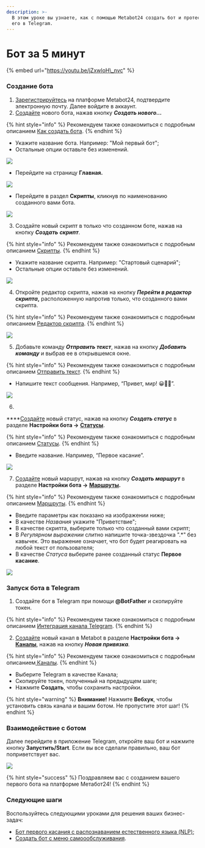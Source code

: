 ```yaml
---
description: >-
  В этом уроке вы узнаете, как с помощью Metabot24 создать бот и протестировать
  его в Telegram.
---
```


# Бот за 5 минут

{% embed url="https://youtu.be/jZxwloH\_nvc" %}

### Создание бота

1. [Зарегистрируйтесь](https://app.metabot24.com/register) на платформе Metabot24, подтвердите электронную почту. Далее войдите в аккаунт.
2. [Создайте](https://app.metabot24.com/bot/create) нового бота, нажав кнопку _**Создать нового...**_

{% hint style="info" %}
 Рекомендуем также ознакомиться с подробным описанием [Как создать бота](https://metabot.gitbook.io/documentation/nachat-rabotu-s-metabot24/kak-sozdat-bota).
{% endhint %}

* Укажите название бота. Например: "Мой первый бот";
* Остальные опции оставьте без изменений.

![](../.gitbook/assets/image%20%2845%29.png)

* Перейдите на страницу **Главная.**

![](../.gitbook/assets/izobrazhenie%20%28354%29.png)

* Перейдите в раздел **Скрипты**, кликнув по наименованию созданного вами бота.

![](../.gitbook/assets/izobrazhenie%20%2897%29.png)

3. Создайте новый скрипт в только что созданном боте, нажав на кнопку _**Создать** **скрипт**_.

{% hint style="info" %}
Рекомендуем также ознакомиться с подробным описанием [Скрипты](https://metabot.gitbook.io/documentation/panel-upravleniya-botom/skripty).
{% endhint %}

* Укажите название скрипта. Например: "Стартовый сценарий";
* Остальные опции оставьте без изменений.

![](../.gitbook/assets/image%20%28138%29.png)

4. Откройте редактор скрипта, нажав на кнопку _**Перейти в редактор скрипта**_**,** расположенную напротив только, что созданного вами скрипта.

{% hint style="info" %}
Рекомендуем также ознакомиться с подробным описанием [Редактор скрипта](https://metabot.gitbook.io/documentation/panel-upravleniya-botom/skripty/redaktor-skripta).
{% endhint %}

![](../.gitbook/assets/image%20%28154%29.png)

5. Добавьте команду _**Отправить текст**_, нажав на кнопку _**Добавить команду**_ и выбрав ее в открывшемся окне.

{% hint style="info" %}
Рекомендуем также ознакомиться с подробным описанием [Отправить текст](https://metabot.gitbook.io/documentation/komandy/otpravit-tekst).
{% endhint %}

* Напишите текст сообщения. Например, “Привет, мир! 😀👋🏻”.

![](../.gitbook/assets/image%20%2819%29.png)

6. ****[Создайте](https://app.metabot24.com/status/create) новый статус, нажав на кнопку _**Создать статус**_ в разделе **Настройки бота -&gt;** [**Статусы**](https://app.metabot24.com/status).

{% hint style="info" %}
Рекомендуем также ознакомиться с подробным описанием [Статусы](https://metabot.gitbook.io/documentation/panel-upravleniya-botom/statusy).
{% endhint %}

* Введите название. Например, “Первое касание”.

![](../.gitbook/assets/image%20%287%29.png)

7. [Создайте](https://app.metabot24.com/route/create) новый маршрут, нажав на кнопку _**Создать маршрут**_ в разделе **Настройки бота -&gt;** [**Маршруты**](https://app.metabot24.com/route)**.**

{% hint style="info" %}
Рекомендуем также ознакомиться с подробным описанием [Маршруты](https://metabot.gitbook.io/documentation/panel-upravleniya-botom/marshruty).
{% endhint %}

* Введите параметры как показано на изображении ниже;
* В качестве _Названия_ укажите "Приветствие";
* В качестве скрипта, выберите только что созданный вами скрипт;
* В _Регулярном выражении_ слитно напишите точка-звездочка ".\*" без кавычек. Это выражение означает, что бот будет реагировать на любой текст от пользователя;
* В качестве _Статуса_ выберите ранее созданный статус **Первое касание**.

![](../.gitbook/assets/image%20%28152%29.png)

### Запуск бота в Telegram

1. Создайте бот в Telegram при помощи **@BotFather** и скопируйте токен.

{% hint style="info" %}
Рекомендуем также ознакомиться с подробным описанием [Интеграция канала Telegram](https://metabot.gitbook.io/documentation/podklyuchenie-kanalov/telegram).
{% endhint %}

   2. [Создайте](https://app.metabot24.com/bot-channel/create) новый канал в Metabot в разделе **Настройки бота -&gt;** [**Каналы**](https://app.metabot24.com/bot-channel), нажав на кнопку _**Новая привязка**._

{% hint style="info" %}
Рекомендуем также ознакомиться с подробным описанием[ ](https://metarex.gitbook.io/metabot24/podklychenie-kanal/telegram)[Каналы](https://metabot.gitbook.io/documentation/panel-upravleniya-botom/kanaly).
{% endhint %}

* Выберите Telegram в качестве Канала;
* Скопируйте токен, полученный на предыдущем шаге;
* Нажмите **Создать**, чтобы сохранить настройки.

{% hint style="warning" %}
**Внимание!** Нажмите **Вебхук**, чтобы установить связь канала и вашим ботом. Не пропустите этот шаг!
{% endhint %}

### Взаимодействие с ботом

Далее перейдите в приложение Telegram, откройте ваш бот и нажмите кнопку **Запустить/Start**. Если вы все сделали правильно, ваш бот поприветствует вас.

![](../.gitbook/assets/image%20%28120%29.png)

{% hint style="success" %}
Поздравляем вас с созданием вашего первого бота на платформе Метабот24!
{% endhint %}

### Следующие шаги

Воспользуйтесь следующими уроками для решения ваших бизнес-задач:

* [Бот первого касания с распознаванием естественного языка \(NLP\)](https://metabot.gitbook.io/documentation/lessons/bot-pervogo-kasaniya-s-nlp);
* [Создать бот с меню самоообслуживания](https://metabot.gitbook.io/documentation/lessons/bot-s-menyu-samoobsluzhivaniya).


